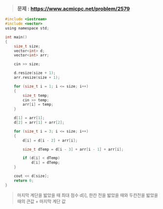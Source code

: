 >### 문제 : https://www.acmicpc.net/problem/2579
````c
#include <iostream>
#include <vector>
using namespace std;

int main()
{
	size_t size;
	vector<int> d;
	vector<int> arr;

	cin >> size;

	d.resize(size + 1);
	arr.resize(size + 1);

	for (size_t i = 1; i <= size; i++)
	{
		size_t temp;
		cin >> temp;
		arr[i] = temp;
	}

	d[1] = arr[1];
	d[2] = arr[1] + arr[2];

	for (size_t i = 3; i <= size; i++)
	{
		d[i] = d[i - 2] + arr[i];

		size_t dTemp = d[i - 3] + arr[i - 1] + arr[i];

		if (d[i] < dTemp)
			d[i] = dTemp;
	}

	cout << d[size];
	return 0;
}

````
> 마지막 계단을 밟았을 때 최대 점수 d[i], 한칸 전을 밟았을 때와 두칸전을 밟았을 때의 큰값 + 마지막 계단 값